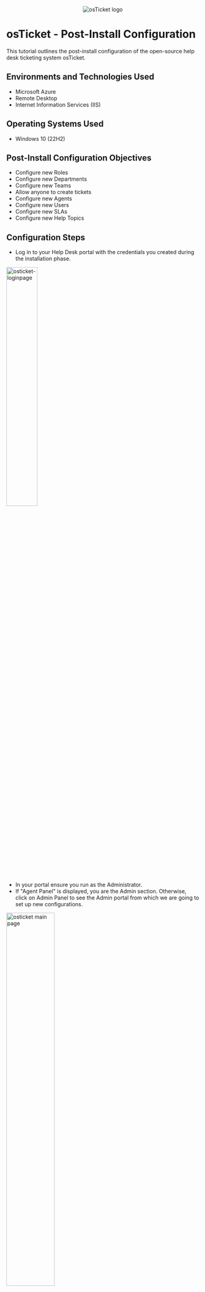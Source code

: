 <p align="center">
<img src="https://i.imgur.com/Clzj7Xs.png" alt="osTicket logo"/>
</p>

# osTicket - Post-Install Configuration
This tutorial outlines the post-install configuration of the open-source help desk ticketing system osTicket.
<br>

## Environments and Technologies Used
- Microsoft Azure
- Remote Desktop
- Internet Information Services (IIS)

## Operating Systems Used
- Windows 10 (22H2)

## Post-Install Configuration Objectives
- Configure new Roles
- Configure new Departments
- Configure new Teams
- Allow anyone to create tickets
- Configure new Agents
- Configure new Users
- Configure new SLAs
- Configure new Help Topics

## Configuration Steps
- Log in to your Help Desk portal with the credentials you created during the installation phase.
</p>
<img src="https://github.com/cesarcsaenz/osticket-postinstall/assets/153584649/24199b68-331a-4f3f-94fd-d4dfe99a73b0" height="40%" width="40%" alt="osticket-loginpage"/>
</p>
<br>

- In your portal ensure you run as the Administrator.
- If "Agent Panel" is displayed, you are the Admin section. Otherwise, click on Admin Panel to see the Admin portal from which we are going to set up new configurations.
</p>
<img src="https://github.com/cesarcsaenz/osticket-postinstall/assets/153584649/fca4c2a2-4a32-4456-8642-7cabda22cc47" height="50%" width="50%" alt="osticket main page"/>
</p>
<br>

### >1. CONFIGURE NEW ROLES
- On the Admin Panel, go to Agents > Roles > Add New Role.
</p>
<img src="https://github.com/cesarcsaenz/osticket-postinstall/assets/153584649/32e93894-ddff-4856-9594-09288cbcf262" height="50%" width="50%" alt="New roles configuration"/>
</p>
<br>

- Name it "System Administrator".
</p>
<img src="https://github.com/cesarcsaenz/osticket-postinstall/assets/153584649/619a2ce4-c2a7-45d0-a739-7a5fd5a6078c" height="50%" width="50%" alt="New roles configuration"/>
</p>
<br>


- You may edit its permission tickets settings: Permissions > Tickets and, permission tasks settings: Permissions > Tasks
</p>
<img src="https://github.com/cesarcsaenz/osticket-postinstall/assets/153584649/de38175a-e7e5-47fa-bcc7-3e5c0f1326ef" height="40%" width="40%" alt="New roles configuration"/>
<img src="https://github.com/cesarcsaenz/osticket-postinstall/assets/153584649/619c8d0a-783c-4a06-b2cb-fc315002d3a0" height="40%" width="40%" alt="New roles configuration"/>
</p>
<br>

### 2. CONFIGURE NEW DEPARTMENTS
- On the Admin Panel, go to Agents > Departments > Add New Role.
</p>
<img src="https://github.com/cesarcsaenz/osticket-postinstall/assets/153584649/edf4f19e-69c3-4c1e-bf0a-a64b22135c7d" height="50%" width="50%" alt="New Department configuration"/>
</p>
<br>

- Name it "System Administrators" and keep its default settings.
</p>
<img src="https://github.com/cesarcsaenz/osticket-postinstall/assets/153584649/50ed866d-d80a-4d28-802d-a38baf2577f1" height="50%" width="50%" alt="New department configuration"/>
</p>
<br>

### 3. CONFIGURE NEW TEAMS
- Still on the Admin Panel, go to Agents > Teams > Add New Teams. Name it "System Administrator".
</p>
<img src="https://github.com/cesarcsaenz/osticket-postinstall/assets/153584649/1fa4933f-a161-4f0e-8588-26157e390540" height="50%" width="50%" alt="New Teams configuration"/>
</p>
<br>

- Name it however you like. I named mine "Level II Support", that'll handle more important matters.
</p>
<img src="https://github.com/cesarcsaenz/osticket-postinstall/assets/153584649/e10a69af-924e-4041-8c09-1f47c99273b0)" height="50%" width="50%" alt="New Teams configuration"/>
</p>
<br>

- I also set myself as a member of the Level II Support Department.
- I moved to the neighboring tab " Member", clicked on my name and "Add".
</p>
<img src="https://github.com/cesarcsaenz/osticket-postinstall/assets/153584649/50d730bc-f9c3-4108-a5ae-f53007d1407f" height="50%" width="50%" alt="New Team configuration"/>
</p>
<br>

### 4. ALLOW ANYONE TO CREATE A TICKET
- On the Admin Panel, go to Agents > Settings > User, and allow anyone to create tickets. Make sure you also check that registration is required.
</p>
<img src="https://github.com/cesarcsaenz/osticket-postinstall/assets/153584649/478669fd-2e87-4734-b3b2-33a71dedd561" height="50%" width="50%" alt="New tickets creation"/>
</p>
<br>

### 5. CONFIGURE NEW AGENTS (WORKERS
- On the Admin Panel, go to Agents > Add New Agent.
- Create two agents: John Clear and Jane Doe.
</p>
<img src="https://github.com/cesarcsaenz/osticket-postinstall/assets/153584649/88b17f51-15e3-4e4a-a530-f50598004bb8" height="50%" width="50%" alt="New agents configuration"/>
</p>
<br>

- Register John's full name and email address where users may reach him.
- Then set his login credentials by setting a new password. Click "password".
</p>
<img src="https://github.com/cesarcsaenz/osticket-postinstall/assets/153584649/73b35d7b-5101-484b-ab32-6e36a5a16309" height="50%" width="50%" alt="New agents configuration"/>
</p>
<br>

- When setting John's or an agent's password, uncheck the email confirmation prompt.
</p>
<img src="https://github.com/cesarcsaenz/osticket-postinstall/assets/153584649/03880f73-5daf-4cd3-bf38-1fdd4067cd25" height="50%" width="50%" alt="New agents configuration"/>
</p>
<br>

- You may configure your agent's permissions, assign your agent a department, a role as well, using the neighborings tabs.
</p>
<img src="https://github.com/cesarcsaenz/osticket-postinstall/assets/153584649/8247002a-069b-405f-801b-dd5eda9ba917" height="40%" width="40%" alt="New agents configuration"/>
<img src="https://github.com/cesarcsaenz/osticket-postinstall/assets/153584649/7f781f4c-ace6-48d9-90ac-4c0731e28efa" height="40%" width="40%" alt="New agents configuration"/>
</p>
<br>

- The new agents' list.
/p>
<img src="https://github.com/cesarcsaenz/osticket-postinstall/assets/153584649/526b842f-4f58-4011-8fad-c693bc4aea36" height="50%" width="50%" alt="New agents configuration"/>
</p>
<br>

### >6. CONFIGURE NEW USERS (CUSTOMERS)
- Switch to Agent Panel by clicking on "Agent Panel".
</p>
<img src="https://github.com/cesarcsaenz/osticket-postinstall/assets/153584649/68aa09b6-cf3c-4d0e-8293-c8f6939def6f" height="50%" width="50%" alt="New USERS configuration"/>
</p>
<br>

- Create two users, or you can create as many as you want.
</p>
<img src="https://github.com/cesarcsaenz/osticket-postinstall/assets/153584649/b13a2be4-6a5f-45b8-8e9a-b81b8a4be075" height="50%" width="50%" alt="New users configuration"/>
</p>
<br>

- On the Agent Panel, go to Users > Add New User.
</p>
<img src="https://github.com/cesarcsaenz/osticket-postinstall/assets/153584649/001288ad-ca95-4f2c-b2f4-a268aca12873" height="50%" width="50%" alt="New users configuration"/>
</p>
<br>

- I created Teddy's profile and followed the same procedure with Suszy's. Then I click on "Add User".
</p>
<img src="https://github.com/cesarcsaenz/osticket-postinstall/assets/153584649/e1380541-5b8b-4b1c-aa5a-1af0b0638ea0" height="50%" width="50%" alt="New users configuration"/>
</p>
<br>

### 7. CONFIGURE NEW SLA
- Back to the Admin Panel, go to Manage > SLA > Add SLA plan
</p>
<img src="https://github.com/cesarcsaenz/osticket-postinstall/assets/153584649/005f48a5-aa79-42d7-9f98-3608a67fd875" height="50%" width="50%" alt="New SLA configuration"/>
</p>
<br>

- Create 3 SLAs (SEV-A, SEV-B, SEV-C) with varying severity and deadlines to solving issues.
- SEV-A is considered the most pressent issues that may severely impact the business operations. Set its SLA to 1 hour.
</p>
<img src="https://github.com/cesarcsaenz/osticket-postinstall/assets/153584649/42f6b3f4-3c3e-4caa-9607-f8fb91cf8be2" height="50%" width="50%" alt="New SLA configuration"/>
</p>
<br>

 - Set SEV-B and SEV-C of decreasing importance and with a more generous SLA, as shown.
 - 4 hours on a 24/7 schedule for SEV-B and 8 hours on business hours for SEV-C matters.
</p>
<img src="https://github.com/cesarcsaenz/osticket-postinstall/assets/153584649/3104ec3a-5d25-4de0-b025-5d68cdda9c84" height="50%" width="50%" alt="New SLA configuration"/>
</p>
<br>

### 8. CONFIGURE HELP TOPICS
- On the Admin Panel, go to Agents > Manage > Help Topics > Add New Help Topic.
</p>
<img src="https://github.com/cesarcsaenz/osticket-postinstall/assets/153584649/83fcf39c-f88b-4a51-8708-44f6458a4230" height="50%" width="50%" alt="New Help Topics configuration"/>
</p>
<br>

- Name it "Business Critical Outage" which is the most pressing issue. (You can name yours as you like).
</p>
<img src="https://github.com/cesarcsaenz/osticket-postinstall/assets/153584649/ec9cd70c-31a2-4cb5-abc6-1cd8f9e36f3a" height="50%" width="50%" alt="New Help Topics configuration"/>
</p>
<br>

- Click the "New Ticket Options" the tab next to the "Help Topic information" tab you've entered your help topic's name.
- Assign it a SLA group. Due to the severity of a business outage, I assigned it to SEV-A thus has 1 hour to be addressed and solved.
</p>
<img src="https://github.com/cesarcsaenz/osticket-postinstall/assets/153584649/ea8e62b8-139b-4573-83d5-8d4dfb3f226e" height="50%" width="50%" alt="New Help Topics configuration"/>
</p>
<br>

- I also assigned this type of issue to a particular worker (here John).
</p>
<img src="https://github.com/cesarcsaenz/osticket-postinstall/assets/153584649/136f0d07-a92d-495c-83ba-efe496b4754f" height="50%" width="50%" alt="New Help Topics configuration"/>
</p>
<br>
Links to Documentation in osTicket for the configurations above:

- [Roles](https://docs.osticket.com/en/latest/Admin/Agents/Roles.html)
- [Departments](https://docs.osticket.com/en/latest/Admin/Agents/Departments.html)
- [Teams](https://docs.osticket.com/en/latest/Admin/Agents/Teams.html)
- [Agents](https://docs.osticket.com/en/latest/Admin/Agents/Agents.html)
- [Users](https://docs.osticket.com/en/latest/Agent/Users/User%20Directory.html)
- [SLA](https://docs.osticket.com/en/latest/Admin/Manage/SLA%20Plans.html)
- [Help Topics](https://docs.osticket.com/en/latest/Admin/Manage/Help%20Topic.html)
